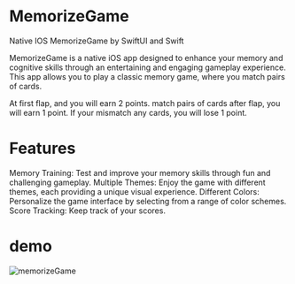 # MemorizeGame
Native IOS MemorizeGame by SwiftUI and Swift

MemorizeGame is a native iOS app designed to enhance your memory and cognitive skills through an 
entertaining and engaging gameplay experience. This app allows you to play a classic memory game, 
where you match pairs of cards.

At first flap, and you will earn 2 points. 
match pairs of cards after flap, you will earn 1 point. 
If your mismatch any cards, you will lose 1 point.

# Features
Memory Training: Test and improve your memory skills through fun and challenging gameplay.
Multiple Themes: Enjoy the game with different themes, each providing a unique visual experience.
Different Colors: Personalize the game interface by selecting from a range of color schemes.
Score Tracking: Keep track of your scores.

# demo
![memorizeGame](https://github.com/sky1122/MemorizeGame/assets/48091236/abf63767-3f5c-4af3-9c65-ccd935a48f93)
